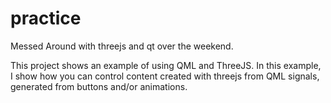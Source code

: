 # practice
Messed Around with threejs and qt over the weekend.

This project shows an example of using QML and ThreeJS. In this example, I show how you can control content created
with threejs from QML signals, generated from buttons and/or animations.
